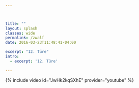 ```yaml
---


    
title: ""
layout: splash
classes: wide
permalink: /zwalf
date: 2016-03-23T11:48:41-04:00

excerpt: "12. Türe"
intro: 
  - excerpt: '12. Türe'

---
```


{% include video id="JwHk2kqSXhE" provider="youtube" %}
